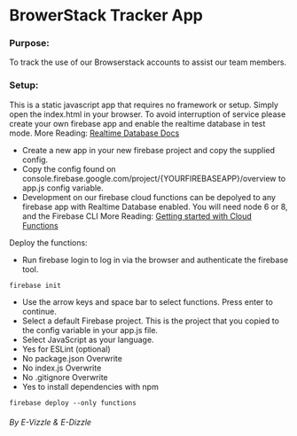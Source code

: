 # BrowerStack Tracker App

### Purpose:
To track the use of our Browserstack accounts to assist our team members.

### Setup:
This is a static javascript app that requires no framework or setup. Simply open the index.html in your browser.
To avoid interruption of service please create your own firebase app and enable the realtime database in test mode.
More Reading: [Realtime Database Docs](https://firebase.google.com/docs/database/)
- Create a new app in your new firebase project and copy the supplied config.
- Copy the config found on 
console.firebase.google.com/project/{YOURFIREBASEAPP}/overview
to app.js config variable.
- Development on our firebase cloud functions can be depolyed to any firebase app with Realtime Database enabled. You will need node 6 or 8, and the Firebase CLI
More Reading: [Getting started with Cloud Functions](https://firebase.google.com/docs/functions/get-started)

Deploy the functions:
- Run firebase login to log in via the browser and authenticate the firebase tool.
```
firebase init
```
- Use the arrow keys and space bar to select functions. Press enter to continue.
- Select a default Firebase project. This is the project that you copied to the config variable in your app.js file.
- Select JavaScript as your language.
- Yes for ESLint (optional)
- No package.json Overwrite
- No index.js Overwrite
- No .gitignore Overwrite
- Yes to install dependencies with npm
```
firebase deploy --only functions
```

###### By E-Vizzle & E-Dizzle